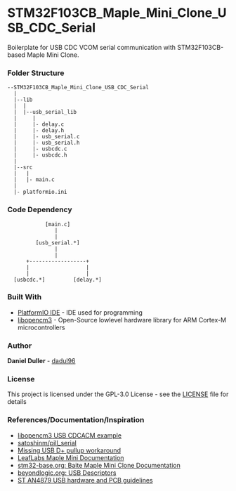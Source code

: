 # STM32F103CB_Maple_Mini_Clone_USB_CDC_Serial
Boilerplate for USB CDC VCOM serial communication with STM32F103CB-based Maple Mini Clone.

### Folder Structure
```
--STM32F103CB_Maple_Mini_Clone_USB_CDC_Serial
  |
  |--lib
  |  |
  |  |--usb_serial_lib
  |     |
  |     |- delay.c
  |     |- delay.h
  |     |- usb_serial.c
  |     |- usb_serial.h
  |     |- usbcdc.c
  |     |- usbcdc.h
  |
  |--src
  |   |
  |   |- main.c
  |
  |- platformio.ini
```

### Code Dependency
```
            [main.c]
               |
               |
         [usb_serial.*]
               |
               |
      +------------------+
      |                  |
      |                  |
  [usbcdc.*]         [delay.*]
```

### Built With
* [PlatformIO IDE](https://platformio.org/platformio-ide) - IDE used for programming
* [libopencm3](https://github.com/libopencm3/libopencm3) - Open-Source lowlevel hardware library for ARM Cortex-M microcontrollers

### Author
**Daniel Duller** - [dadul96](https://github.com/dadul96)

### License
This project is licensed under the GPL-3.0 License - see the [LICENSE](LICENSE) file for details

### References/Documentation/Inspiration
* [libopencm3 USB CDCACM example](https://github.com/libopencm3/libopencm3-examples/blob/master/examples/stm32/f1/stm32-maple/usb_cdcacm/cdcacm.c)
* [satoshinm/pill_serial](https://github.com/satoshinm/pill_serial)
* [Missing USB D+ pullup workaround](https://hackaday.io/project/19799-lifetime-fails-project/log/160352-missing-external-usb-d-pullup-on-stm32-powered-pcb/discussion-163951)
* [LeafLabs Maple Mini Documentation](http://docs.leaflabs.com/static.leaflabs.com/pub/leaflabs/maple-docs/0.0.12/hardware/maple-mini.html)
* [stm32-base.org: Baite Maple Mini Clone Documentation](https://stm32-base.org/boards/STM32F103C8T6-Baite-Maple-Mini-Clone)
* [beyondlogic.org: USB Descriptors](https://beyondlogic.org/usbnutshell/usb5.shtml)
* [ST AN4879 USB hardware and PCB guidelines](https://www.st.com/content/ccc/resource/technical/document/application_note/group0/0b/10/63/76/87/7a/47/4b/DM00296349/files/DM00296349.pdf/jcr:content/translations/en.DM00296349.pdf)
